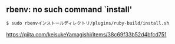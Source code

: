 ## rbenv: no such command `install'
```sh
$ sudo rbenvインストールディレクトリ/plugins/ruby-build/install.sh
```

https://qiita.com/keisukeYamagishi/items/38c69f33b52d4bfcd751
